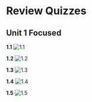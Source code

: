 # Review Quizzes

## Unit 1 Focused
**1.1**
![1.1](https://user-images.githubusercontent.com/70492417/164016714-b4b7e82b-3d88-475e-9fb4-e372e0d163c0.png)

**1.2**
![1.2](https://user-images.githubusercontent.com/70492417/164016267-372a35b4-7c0c-49de-b275-f55615e54218.png)

**1.3**
![1.3](https://user-images.githubusercontent.com/70492417/164016401-5954111a-d752-454c-8700-18a614d8f06b.png)

**1.4**
![1.4](https://user-images.githubusercontent.com/70492417/164016505-db1e64ca-1173-4a0d-b878-7c804dc25489.png)

**1.5**
![1.5](https://user-images.githubusercontent.com/70492417/164016560-08d586e2-a3d6-4bb8-9e2b-760d7d816113.png)
